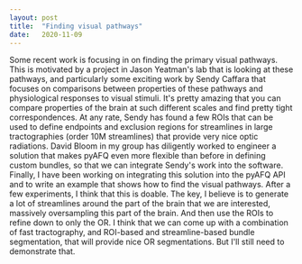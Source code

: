 ```yaml
---
layout: post
title:  "Finding visual pathways"
date:   2020-11-09
---
```


Some recent work is focusing in on finding the primary visual pathways. This is motivated by a project in Jason Yeatman's lab that is looking at these pathways, and particularly some exciting work by Sendy Caffara that focuses on comparisons between properties of these pathways and physiological responses to visual stimuli. It's pretty amazing that you can compare properties of the brain at such different scales and find pretty tight correspondences. At any rate, Sendy has found a few ROIs that can be used to define endpoints and exclusion regions for streamlines in large tractographies (order 10M streamlines) that provide very nice optic radiations. David Bloom in my group has diligently worked to engineer a solution that makes pyAFQ even more flexible than before in defining custom bundles, so that we can integrate Sendy's work into the software. Finally, I have been working on integrating this solution into the pyAFQ API and to write an example that shows how to find the visual pathways. After a few experiments, I think that this is doable. The key, I believe is to generate a lot of streamlines around the part of the brain that we are interested, massively oversampling this part of the brain. And then use the ROIs to refine down to only the OR. I think that we can come up with a combination of fast tractography, and ROI-based and streamline-based bundle segmentation, that will provide nice OR segmentations. But I'll still need to demonstrate that.
